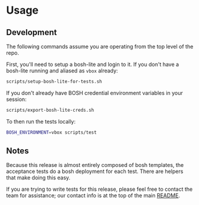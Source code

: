 # Usage

## Development
The following commands assume you are operating
from the top level of the repo.

First, you'll need to setup a bosh-lite and login to it.
If you don't have a bosh-lite running
and aliased as `vbox` already:
```sh
scripts/setup-bosh-lite-for-tests.sh
```

If you don't already have BOSH credential
environment variables in your session:
```sh
scripts/export-bosh-lite-creds.sh
```

To then run the tests locally:
```sh
BOSH_ENVIRONMENT=vbox scripts/test
```

## Notes
Because this release is almost entirely composed of bosh templates,
the acceptance tests do a bosh deployment for each test.
There are helpers that make doing this easy.

If you are trying to write tests for this release,
please feel free to contact the team for assistance;
our contact info is at the top of the main [README](../README.md).
